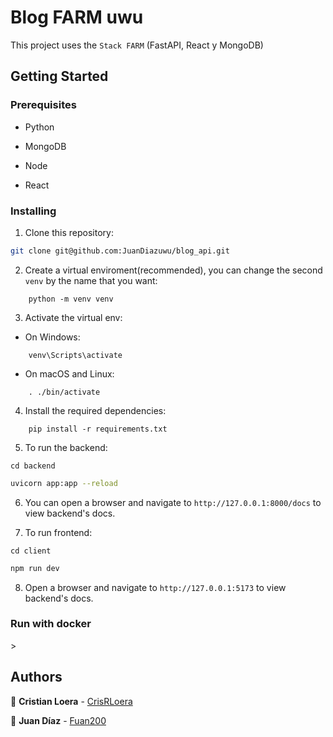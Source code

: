 # Blog FARM uwu

This project uses the `Stack FARM` (FastAPI, React y MongoDB)

## Getting Started

### Prerequisites

* Python

* MongoDB

* Node

* React

### Installing

1. Clone this repository:

``` bash
git clone git@github.com:JuanDiazuwu/blog_api.git
```

2. Create a virtual enviroment(recommended), you can change the second `venv` by the name that you want:

```
    python -m venv venv
```

3. Activate the virtual env:

* On Windows:

```
    venv\Scripts\activate
```

* On macOS and Linux:

```
    . ./bin/activate
```

4. Install the required dependencies:

```
    pip install -r requirements.txt
```

5. To run the backend:

```
cd backend
```

``` bash
uvicorn app:app --reload
```

6. You can open a browser and navigate to `http://127.0.0.1:8000/docs` to view backend's docs.

7. To run frontend:

```
cd client
```

``` bash
npm run dev
```

8. Open a browser and navigate to `http://127.0.0.1:5173` to view backend's docs.

### Run with docker

<!--to do-->>

## Authors

:blue_heart: **Cristian Loera** - [CrisRLoera](https://github.com/CrisRLoera)

:blue_heart: **Juan Díaz** - [Fuan200](https://github.com/Fuan200)